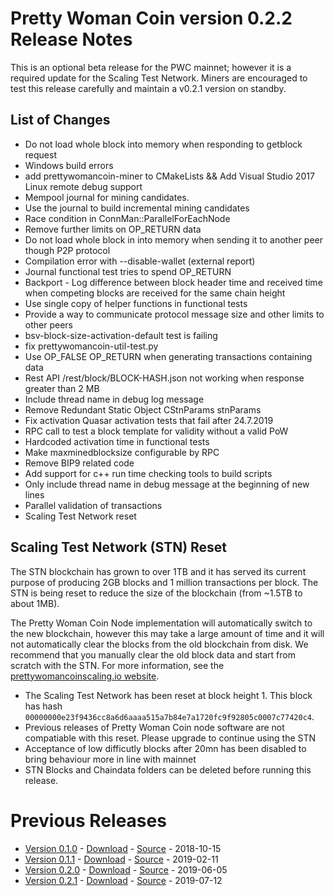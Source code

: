 # Pretty Woman Coin version 0.2.2 Release Notes

This is an optional beta release for the PWC mainnet; however it is a required update for the Scaling Test Network. 
Miners are encouraged to test this release carefully and maintain a v0.2.1 version on standby.

## List of Changes
* Do not load whole block into memory when responding to getblock request
* Windows build errors
* add prettywomancoin-miner to CMakeLists && Add Visual Studio 2017 Linux remote debug support
* Mempool journal for mining candidates.
* Use the journal to build incremental mining candidates
* Race condition in ConnMan::ParallelForEachNode
* Remove further limits on OP_RETURN data
* Do not load whole block in into memory when sending it to another peer though P2P protocol
* Compilation error with --disable-wallet (external report)
* Journal functional test tries to spend OP_RETURN
* Backport - Log difference between block header time and received time when competing blocks are received for the same chain height
* Use single copy of helper functions in functional tests
* Provide a way to communicate protocol message size and other limits to other peers
* bsv-block-size-activation-default test is failing
* fix prettywomancoin-util-test.py
* Use OP_FALSE OP_RETURN when generating transactions containing data
* Rest API /rest/block/BLOCK-HASH.json not working when response greater than 2 MB
* Include thread name in debug log message
* Remove Redundant Static Object CStnParams stnParams
* Fix activation Quasar activation tests that fail after 24.7.2019
* RPC call to test a block template for validity without a valid PoW
* Hardcoded activation time in functional tests
* Make maxminedblocksize configurable by RPC
* Remove BIP9 related code
* Add support for c++ run time checking tools to build scripts
* Only include thread name in debug message at the beginning of new lines
* Parallel validation of transactions
* Scaling Test Network reset

## Scaling Test Network (STN) Reset
The STN blockchain has grown to over 1TB and it has served its current purpose of producing 2GB blocks and 
1 million transactions per block. The STN is being reset to reduce the size of the blockchain (from ~1.5TB to about 
1MB). 

The Pretty Woman Coin Node implementation will automatically switch to the new blockchain, however this may take a large amount
of time and it will not automatically clear the blocks from the old blockchain from disk. We recommend that you manually
clear the old block data and start from scratch with the STN. For more information, see the 
[prettywomancoinscaling.io website](http://prettywomancoinscaling.io/oct-2019-stn-rollback).
  
* The Scaling Test Network has been reset at block height 1. This block has hash 
  `00000000e23f9436cc8a6d6aaaa515a7b84e7a1720fc9f92805c0007c77420c4`.
* Previous releases of Pretty Woman Coin node software are not compatiable with this reset. Please upgrade to continue using the STN
* Acceptance of low difficutly blocks after 20mn has been disabled to bring behaviour more in line with mainnet
* STN Blocks and Chaindata folders can be deleted before running this release.

# Previous Releases
* [Version 0.1.0](release-notes-v0.1.0.md) - [Download](https://download.prettywomancoin.io/prettywomancoin/0.1.0/) - [Source](https://github.com/prettywomancoin-sv/prettywomancoin-sv/tree/v0.1.0) - 2018-10-15
* [Version 0.1.1](release-notes-v0.1.1.md) - [Download](https://download.prettywomancoin.io/prettywomancoin/0.1.1/) - [Source](https://github.com/prettywomancoin-sv/prettywomancoin-sv/tree/v0.1.1) - 2019-02-11
* [Version 0.2.0](release-notes-v0.2.0.md) - [Download](https://download.prettywomancoin.io/prettywomancoin/0.2.0/) - [Source](https://github.com/prettywomancoin-sv/prettywomancoin-sv/tree/v0.2.0) - 2019-06-05
* [Version 0.2.1](release-notes-v0.2.1.md) - [Download](https://download.prettywomancoin.io/prettywomancoin/0.2.1/) - [Source](https://github.com/prettywomancoin-sv/prettywomancoin-sv/tree/v0.2.1) - 2019-07-12

